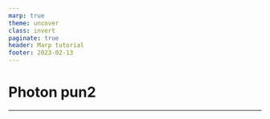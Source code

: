 ```yaml
---
marp: true
theme: uncover
class: invert
paginate: true
header: Marp tutorial
footer: 2023-02-13
---
```


# Photon pun2

---

### 
